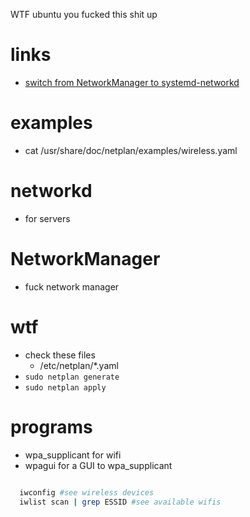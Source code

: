 WTF ubuntu you fucked this shit up

# links 
  - [switch from NetworkManager to systemd-networkd](http://xmodulo.com/switch-from-networkmanager-to-systemd-networkd.html)

  
# examples 
  - cat /usr/share/doc/netplan/examples/wireless.yaml

# networkd 
  - for servers 
# NetworkManager 
  - fuck network manager

# wtf 
  - check these files
    - /etc/netplan/*.yaml
  - `sudo netplan generate`
  - `sudo netplan apply`

# programs 
  - wpa_supplicant for wifi 
  - wpagui for a GUI to wpa_supplicant

```sh 

  iwconfig #see wireless devices
  iwlist scan | grep ESSID #see available wifis

```
